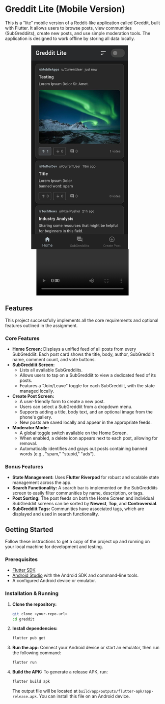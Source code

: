 # Greddit Lite (Mobile Version)

This is a "lite" mobile version of a Reddit-like application called Greddit, built with Flutter. It allows users to browse posts, view communities (SubGreddiits), create new posts, and use simple moderation tools. The application is designed to work offline by storing all data locally.

<p align="center">
    <img src="assets/demo_home_screen.jpeg" alt="Greddit Lite Screenshot" width="315" style="display:inline-block; vertical-align:top; margin-right:20px;"/>
    <video src="https://github.com/user-attachments/assets/9b6615d9-2dab-4391-9e84-e0765d87958c" width="300" controls style="display:inline-block; vertical-align:top;"></video>
</p>







## Features

This project successfully implements all the core requirements and optional features outlined in the assignment.

### Core Features

*   **Home Screen:** Displays a unified feed of all posts from every SubGreddiit. Each post card shows the title, body, author, SubGreddiit name, comment count, and vote buttons.
*   **SubGreddiit Screen:**
    *   Lists all available SubGreddiits.
    *   Allows users to tap on a SubGreddiit to view a dedicated feed of its posts.
    *   Features a "Join/Leave" toggle for each SubGreddiit, with the state managed locally.
*   **Create Post Screen:**
    *   A user-friendly form to create a new post.
    *   Users can select a SubGreddiit from a dropdown menu.
    *   Supports adding a title, body text, and an optional image from the phone's gallery.
    *   New posts are saved locally and appear in the appropriate feeds.
*   **Moderator Mode:**
    *   A global toggle switch available on the Home Screen.
    *   When enabled, a delete icon appears next to each post, allowing for removal.
    *   Automatically identifies and grays out posts containing banned words (e.g., "spam," "stupid," "ads").

### Bonus Features

*   **State Management:** Uses **Flutter Riverpod** for robust and scalable state management across the app.
*   **Search Functionality:** A search bar is implemented on the SubGreddiits screen to easily filter communities by name, description, or tags.
*   **Post Sorting:** The post feeds on both the Home Screen and individual SubGreddiit screens can be sorted by **Newest**, **Top**, and **Controversial**.
*   **SubGreddiit Tags:** Communities have associated tags, which are displayed and used in search functionality.

## Getting Started

Follow these instructions to get a copy of the project up and running on your local machine for development and testing.

### Prerequisites

*   [Flutter SDK](https://flutter.dev/docs/get-started/install)
*   [Android Studio](https://developer.android.com/studio) with the Android SDK and command-line tools.
*   A configured Android device or emulator.

### Installation & Running

1.  **Clone the repository:**
    ```sh
    git clone <your-repo-url>
    cd greddit
    ```

2.  **Install dependencies:**
    ```sh
    flutter pub get
    ```

3.  **Run the app:**
    Connect your Android device or start an emulator, then run the following command:
    ```sh
    flutter run
    ```

4.  **Build the APK:**
    To generate a release APK, run:
    ```sh
    flutter build apk
    ```
    The output file will be located at `build/app/outputs/flutter-apk/app-release.apk`. You can install this file on an Android device.
